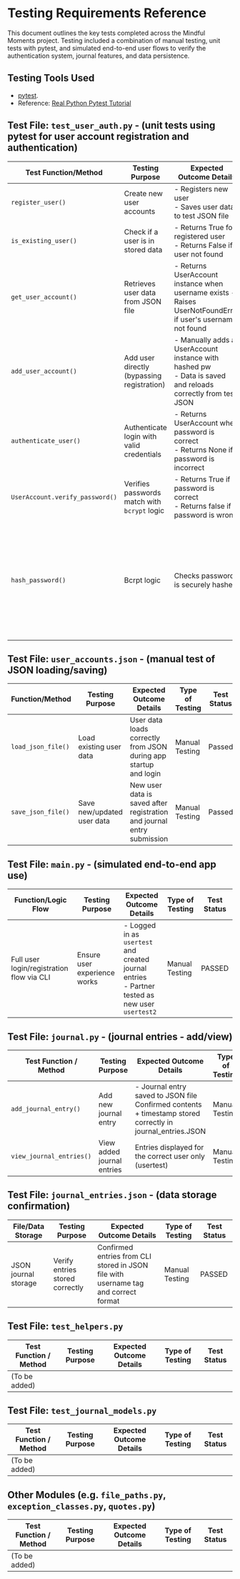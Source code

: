 # Testing Requirements Reference

This document outlines the key tests completed across the Mindful Moments project.
Testing included a combination of manual testing, unit tests with pytest, and simulated end-to-end user flows to verify the authentication system, journal features, and data persistence.


## Testing Tools Used

* [pytest](https://docs.pytest.org/en/stable/getting-started.html).
* Reference: [Real Python Pytest Tutorial](https://realpython.com/pytest-python-testing/)

## Test File: `test_user_auth.py` - (unit tests using pytest for user account registration and authentication)

| Test Function/Method | Testing Purpose | Expected Outcome Details | Type of Testing | Test Status |
|----------------------|-----------------|-------------|-----------------|-------------|
| `register_user()` | Create new user accounts | - Registers new user <br> - Saves user data to test JSON file | Unit Testing | PASSED |
| `is_existing_user()` | Check if a user is in stored data | - Returns True for registered user <br> - Returns False if user not found | Unit Testing | PASSED |
| `get_user_account()` | Retrieves user data from JSON file | - Returns UserAccount instance when username exists - Raises UserNotFoundError if user's username not found | Unit Testing | PASSED |
| `add_user_account()` | Add user directly (bypassing registration) | - Manually adds a UserAccount instance with hashed pw <br> - Data is saved and reloads correctly from test JSON | Unit Testing | PASSED |
| `authenticate_user()` | Authenticate login with valid credentials | - Returns UserAccount when password is correct <br> - Returns None if password is incorrect | Unit Testing | PASSED |
| `UserAccount.verify_password()` | Verifies passwords match with `bcrypt` logic |- Returns True if password is correct <br> - Returns false if password is wrong | Unit Testing | PASSED |
| `hash_password()` | Bcrpt logic | Checks password is securely hashed | - Password is hashed (not stored as plain text) <br> - Result is stored hash password is a valid string | Unit Testing | PASSED |


## Test File: `user_accounts.json` - (manual test of JSON loading/saving)

| Function/Method | Testing Purpose | Expected Outcome Details  | Type of Testing | Test Status |
|----------------------|-----------------|-------------|-----------------|-------------|
| `load_json_file()` | Load existing user data | User data loads correctly from JSON during app startup and login | Manual Testing | Passed |
| `save_json_file()` | Save new/updated user data | New user data is saved after registration and journal entry submission | Manual Testing | Passed |


## Test File: `main.py` - (simulated end-to-end app use)

| Function/Logic Flow | Testing Purpose | Expected Outcome Details | Type of Testing | Test Status |
|----------------------|-----------------|-------------|-----------------|-------------|
| Full user login/registration flow via CLI | Ensure user experience works | - Logged in as `usertest` and created journal entries <br> - Partner tested as new user `usertest2` | Manual Testing | PASSED |


## Test File: `journal.py` - (journal entries - add/view)

| Test Function / Method | Testing Purpose | Expected Outcome Details | Type of Testing | Test Status |
|----------------------|-----------------|-------------|-----------------|-------------|
| `add_journal_entry()` | Add new journal entry | - Journal entry saved to JSON file <br> Confirmed contents + timestamp stored correctly in journal_entries.JSON | Manual Testing | PASSED |
| `view_journal_entries()` | View added journal entries | Entries displayed for the correct user only (usertest) | Manual Testing | PASSED |


## Test File: `journal_entries.json` - (data storage confirmation)

| File/Data Storage | Testing Purpose | Expected Outcome Details | Type of Testing | Test Status |
|----------------------|-----------------|-------------|-----------------|-------------|
| JSON journal storage | Verify entries stored correctly | Confirmed entries from CLI stored in JSON file with username tag and correct format | Manual Testing | PASSED |


## Test File: `test_helpers.py`

| Test Function / Method | Testing Purpose | Expected Outcome Details | Type of Testing | Test Status |
|----------------------|-----------------|-------------|-----------------|-------------|
| (To be added)        |                  |                            |                  |              |


## Test File: `test_journal_models.py`

| Test Function / Method | Testing Purpose | Expected Outcome Details | Type of Testing | Test Status |
|----------------------|-----------------|-------------|-----------------|-------------|
| (To be added)        |                  |                            |                  |              |


## Other Modules (e.g. `file_paths.py`, `exception_classes.py`, `quotes.py`)

| Test Function / Method | Testing Purpose | Expected Outcome Details | Type of Testing | Test Status |
|----------------------|-----------------|-------------|-----------------|-------------|
| (To be added)        |                  |                            |                  |              |
